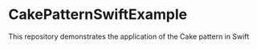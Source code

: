 # CakePatternSwiftExample
This repository demonstrates the application of the Cake pattern in Swift

